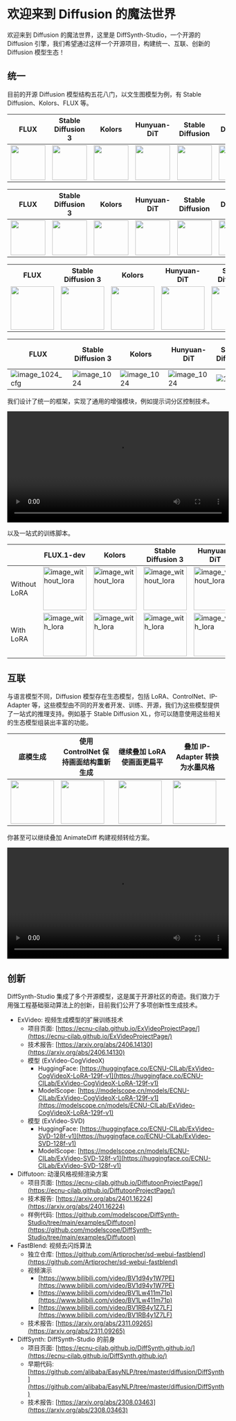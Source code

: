 # 欢迎来到 Diffusion 的魔法世界

欢迎来到 Diffusion 的魔法世界，这里是 DiffSynth-Studio，一个开源的 Diffusion 引擎，我们希望通过这样一个开源项目，构建统一、互联、创新的 Diffusion 模型生态！

## 统一

目前的开源 Diffusion 模型结构五花八门，以文生图模型为例，有 Stable Diffusion、Kolors、FLUX 等。

|    FLUX    | Stable Diffusion 3 | Kolors | Hunyuan-DiT | Stable Diffusion | Stable Diffusion XL |
|-|-|-|-|-|-|
| <img src="https://github.com/user-attachments/assets/984561e9-553d-4952-9443-79ce144f379f" width="80" height="80"/> | <img src="https://github.com/modelscope/DiffSynth-Studio/assets/35051019/4df346db-6f91-420a-b4c1-26e205376098" width="80" height="80"/> | <img src="https://github.com/modelscope/DiffSynth-Studio/assets/35051019/53ef6f41-da11-4701-8665-9f64392607bf" width="80" height="80"/> | <img src="https://github.com/modelscope/DiffSynth-Studio/assets/35051019/60b022c8-df3f-4541-95ab-bf39f2fa8bb5" width="80" height="80"/> | <img src="https://github.com/Artiprocher/DiffSynth-Studio/assets/35051019/6fc84611-8da6-4a1f-8fee-9a34eba3b4a5" width="80" height="80"/> | <img src="https://github.com/Artiprocher/DiffSynth-Studio/assets/35051019/67687748-e738-438c-aee5-96096f09ac90" width="80" height="80"/> |

| FLUX | Stable Diffusion 3 | Kolors | Hunyuan-DiT | Stable Diffusion | Stable Diffusion XL |
|-|-|-|-|-|-|
| <img src="https://github.com/user-attachments/assets/984561e9-553d-4952-9443-79ce144f379f" width="80"/> | <img src="https://github.com/modelscope/DiffSynth-Studio/assets/35051019/4df346db-6f91-420a-b4c1-26e205376098" width="80"/> | <img src="https://github.com/modelscope/DiffSynth-Studio/assets/35051019/53ef6f41-da11-4701-8665-9f64392607bf" width="80"/> | <img src="https://github.com/modelscope/DiffSynth-Studio/assets/35051019/60b022c8-df3f-4541-95ab-bf39f2fa8bb5" width="80"/> | <img src="https://github.com/Artiprocher/DiffSynth-Studio/assets/35051019/6fc84611-8da6-4a1f-8fee-9a34eba3b4a5" width="80"/> | <img src="https://github.com/Artiprocher/DiffSynth-Studio/assets/35051019/67687748-e738-438c-aee5-96096f09ac90" width="80"/> |



<table>
  <tr>
    <th>FLUX</th>
    <th>Stable Diffusion 3</th>
    <th>Kolors</th>
    <th>Hunyuan-DiT</th>
    <th>Stable Diffusion</th>
    <th>Stable Diffusion XL</th>
  </tr>
  <tr>
    <td><img src="https://github.com/user-attachments/assets/984561e9-553d-4952-9443-79ce144f379f" width="100"/></td>
    <td><img src="https://github.com/modelscope/DiffSynth-Studio/assets/35051019/4df346db-6f91-420a-b4c1-26e205376098" width="100"/></td>
    <td><img src="https://github.com/modelscope/DiffSynth-Studio/assets/35051019/53ef6f41-da11-4701-8665-9f64392607bf" width="100"/></td>
    <td><img src="https://github.com/modelscope/DiffSynth-Studio/assets/35051019/60b022c8-df3f-4541-95ab-bf39f2fa8bb5" width="100"/></td>
    <td><img src="https://github.com/Artiprocher/DiffSynth-Studio/assets/35051019/6fc84611-8da6-4a1f-8fee-9a34eba3b4a5" width="100"/></td>
    <td><img src="https://github.com/Artiprocher/DiffSynth-Studio/assets/35051019/67687748-e738-438c-aee5-96096f09ac90" width="100"/></td>
  </tr>
</table>


<table>
 <thead>
   <tr>
     <th style="width:15%">FLUX</th>
     <th style="width:15%">Stable Diffusion 3</th>
     <th style="width:15%">Kolors</th>
     <th style="width:15%">Hunyuan-DiT</th>
     <th style="width:15%">Stable Diffusion</th>
     <th style="width:15%">Stable Diffusion XL</th>
   </tr>
 </thead>
 <tbody>
   <tr>
     <td><img src="https://github.com/user-attachments/assets/984561e9-553d-4952-9443-79ce144f379f" alt="image_1024_cfg" /></td>
     <td><img src="https://github.com/modelscope/DiffSynth-Studio/assets/35051019/4df346db-6f91-420a-b4c1-26e205376098" alt="image_1024" /></td>
     <td><img src="https://github.com/modelscope/DiffSynth-Studio/assets/35051019/53ef6f41-da11-4701-8665-9f64392607bf" alt="image_1024" /></td>
     <td><img src="https://github.com/modelscope/DiffSynth-Studio/assets/35051019/60b022c8-df3f-4541-95ab-bf39f2fa8bb5" alt="image_1024" /></td>
     <td><img src="https://github.com/Artiprocher/DiffSynth-Studio/assets/35051019/6fc84611-8da6-4a1f-8fee-9a34eba3b4a5" alt="1024" /></td>
     <td><img src="https://github.com/Artiprocher/DiffSynth-Studio/assets/35051019/67687748-e738-438c-aee5-96096f09ac90" alt="1024" /></td>
   </tr>
 </tbody>
</table>





我们设计了统一的框架，实现了通用的增强模块，例如提示词分区控制技术。

<div align="center">
<video width="512" height="256" controls>
  <source src="https://github.com/user-attachments/assets/59613157-de51-4109-99b3-97cbffd88076" type="video/mp4">
您的浏览器不支持Video标签。
</video>
</div>

以及一站式的训练脚本。

||FLUX.1-dev|Kolors|Stable Diffusion 3|Hunyuan-DiT|
|-|-|-|-|-|
|Without LoRA|<img src="https://github.com/user-attachments/assets/df62cef6-d54f-4e3d-a602-5dd290079d49" width="100"  alt="image_without_lora">|<img src="https://github.com/modelscope/DiffSynth-Studio/assets/35051019/9d79ed7a-e8cf-4d98-800a-f182809db318" width="100"  alt="image_without_lora">|<img src="https://github.com/modelscope/DiffSynth-Studio/assets/35051019/ddb834a5-6366-412b-93dc-6d957230d66e" width="100"  alt="image_without_lora">|<img src="https://github.com/Artiprocher/DiffSynth-Studio/assets/35051019/1aa21de5-a992-4b66-b14f-caa44e08876e" width="100"  alt="image_without_lora">|
|With LoRA|<img src="https://github.com/user-attachments/assets/4fd39890-0291-4d19-8a88-d70d0ae18533" width="100"  alt="image_with_lora">|<img src="https://github.com/modelscope/DiffSynth-Studio/assets/35051019/02f62323-6ee5-4788-97a1-549732dbe4f0" width="100"  alt="image_with_lora">|<img src="https://github.com/modelscope/DiffSynth-Studio/assets/35051019/8e7b2888-d874-4da4-a75b-11b6b214b9bf" width="100"  alt="image_with_lora">|<img src="https://github.com/Artiprocher/DiffSynth-Studio/assets/35051019/83a0a41a-691f-4610-8e7b-d8e17c50a282" width="100"  alt="image_with_lora">|


## 互联

与语言模型不同，Diffusion 模型存在生态模型，包括 LoRA、ControlNet、IP-Adapter 等，这些模型由不同的开发者开发、训练、开源，我们为这些模型提供了一站式的推理支持。例如基于 Stable Diffusion XL，你可以随意使用这些相关的生态模型组装出丰富的功能。

|底模生成|使用 ControlNet 保持画面结构重新生成|继续叠加 LoRA 使画面更扁平|叠加 IP-Adapter 转换为水墨风格|
|-|-|-|-|
|<img src="https://github.com/user-attachments/assets/cc094e8f-ff6a-4f9e-ba05-7a5c2e0e609f" width="100" >|<img src="https://github.com/user-attachments/assets/d50d173e-e81a-4d7e-93e3-b2787d69953e" width="100" >|<img src="https://github.com/user-attachments/assets/c599b2f8-8351-4be5-a6ae-8380889cb9d8" width="100" >|<img src="https://github.com/user-attachments/assets/e5924aef-03b0-4462-811f-a60e2523fd7f" width="100" >|


你甚至可以继续叠加 AnimateDiff 构建视频转绘方案。

<div align="center">
<video width="512" height="256" controls>
  <source src="https://github.com/Artiprocher/DiffSynth-Studio/assets/35051019/b54c05c5-d747-4709-be5e-b39af82404dd" type="video/mp4">
您的浏览器不支持Video标签。
</video>
</div>

## 创新

DiffSynth-Studio 集成了多个开源模型，这是属于开源社区的奇迹。我们致力于用强工程基础驱动算法上的创新，目前我们公开了多项创新性生成技术。

* ExVideo: 视频生成模型的扩展训练技术
    * 项目页面: [https://ecnu-cilab.github.io/ExVideoProjectPage/](https://ecnu-cilab.github.io/ExVideoProjectPage/)
    * 技术报告: [https://arxiv.org/abs/2406.14130](https://arxiv.org/abs/2406.14130)
    * 模型 (ExVideo-CogVideoX)
        * HuggingFace: [https://huggingface.co/ECNU-CILab/ExVideo-CogVideoX-LoRA-129f-v1](https://huggingface.co/ECNU-CILab/ExVideo-CogVideoX-LoRA-129f-v1)
        * ModelScope: [https://modelscope.cn/models/ECNU-CILab/ExVideo-CogVideoX-LoRA-129f-v1](https://modelscope.cn/models/ECNU-CILab/ExVideo-CogVideoX-LoRA-129f-v1)
    * 模型 (ExVideo-SVD)
        * HuggingFace: [https://huggingface.co/ECNU-CILab/ExVideo-SVD-128f-v1](https://huggingface.co/ECNU-CILab/ExVideo-SVD-128f-v1)
        * ModelScope: [https://modelscope.cn/models/ECNU-CILab/ExVideo-SVD-128f-v1](https://huggingface.co/ECNU-CILab/ExVideo-SVD-128f-v1)
* Diffutoon: 动漫风格视频渲染方案
    * 项目页面: [https://ecnu-cilab.github.io/DiffutoonProjectPage/](https://ecnu-cilab.github.io/DiffutoonProjectPage/)
    * 技术报告: [https://arxiv.org/abs/2401.16224](https://arxiv.org/abs/2401.16224)
    * 样例代码: [https://github.com/modelscope/DiffSynth-Studio/tree/main/examples/Diffutoon](https://github.com/modelscope/DiffSynth-Studio/tree/main/examples/Diffutoon)
* FastBlend: 视频去闪烁算法
    * 独立仓库: [https://github.com/Artiprocher/sd-webui-fastblend](https://github.com/Artiprocher/sd-webui-fastblend)
    * 视频演示
        * [https://www.bilibili.com/video/BV1d94y1W7PE](https://www.bilibili.com/video/BV1d94y1W7PE)
        * [https://www.bilibili.com/video/BV1Lw411m71p](https://www.bilibili.com/video/BV1Lw411m71p)
        * [https://www.bilibili.com/video/BV1RB4y1Z7LF](https://www.bilibili.com/video/BV1RB4y1Z7LF)
    * 技术报告: [https://arxiv.org/abs/2311.09265](https://arxiv.org/abs/2311.09265)
* DiffSynth: DiffSynth-Studio 的前身
    * 项目页面: [https://ecnu-cilab.github.io/DiffSynth.github.io/](https://ecnu-cilab.github.io/DiffSynth.github.io/)
    * 早期代码: [https://github.com/alibaba/EasyNLP/tree/master/diffusion/DiffSynth](https://github.com/alibaba/EasyNLP/tree/master/diffusion/DiffSynth)
    * 技术报告: [https://arxiv.org/abs/2308.03463](https://arxiv.org/abs/2308.03463)
